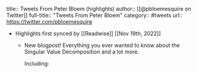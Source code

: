 title:: Tweets From Peter Bloem (highlights)
author:: [[@pbloemesquire on Twitter]]
full-title:: "Tweets From Peter Bloem"
category:: #tweets
url:: https://twitter.com/pbloemesquire

- Highlights first synced by [[Readwise]] [[Nov 19th, 2022]]
	- New blogpost! Everything you ever wanted to know about the Singular Value Decomposition and a lot more.
	  
	  Including: